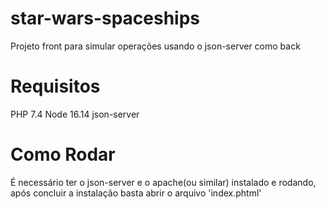 # star-wars-spaceships

Projeto front para simular operações usando o json-server como back

# Requisitos

PHP 7.4
Node 16.14
json-server

# Como Rodar

É necessário ter o json-server e o apache(ou similar) instalado e rodando, após concluir a instalação basta abrir o arquivo 'index.phtml'

